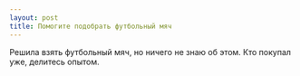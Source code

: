 ```yaml
---
layout: post 
title: Помогите подобрать футбольный мяч 
--- 
```

Решила взять футбольный мяч, но ничего не знаю об этом. Кто покупал уже, делитесь опытом.